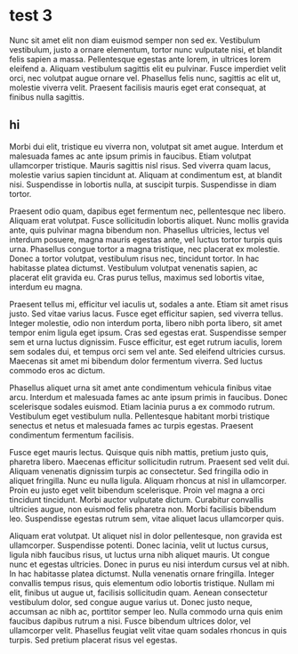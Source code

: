 # test 3

Nunc sit amet elit non diam euismod semper non sed ex. Vestibulum vestibulum, justo a ornare elementum, tortor nunc vulputate nisi, et blandit felis sapien a massa. Pellentesque egestas ante lorem, in ultrices lorem eleifend a. Aliquam vestibulum sagittis elit eu pulvinar. Fusce imperdiet velit orci, nec volutpat augue ornare vel. Phasellus felis nunc, sagittis ac elit ut, molestie viverra velit. Praesent facilisis mauris eget erat consequat, at finibus nulla sagittis.

## hi

Morbi dui elit, tristique eu viverra non, volutpat sit amet augue. Interdum et malesuada fames ac ante ipsum primis in faucibus. Etiam volutpat ullamcorper tristique. Mauris sagittis nisl risus. Sed viverra quam lacus, molestie varius sapien tincidunt at. Aliquam at condimentum est, at blandit nisi. Suspendisse in lobortis nulla, at suscipit turpis. Suspendisse in diam tortor.

Praesent odio quam, dapibus eget fermentum nec, pellentesque nec libero. Aliquam erat volutpat. Fusce sollicitudin lobortis aliquet. Nunc mollis gravida ante, quis pulvinar magna bibendum non. Phasellus ultricies, lectus vel interdum posuere, magna mauris egestas ante, vel luctus tortor turpis quis urna. Phasellus congue tortor a magna tristique, nec placerat ex molestie. Donec a tortor volutpat, vestibulum risus nec, tincidunt tortor. In hac habitasse platea dictumst. Vestibulum volutpat venenatis sapien, ac placerat elit gravida eu. Cras purus tellus, maximus sed lobortis vitae, interdum eu magna.

Praesent tellus mi, efficitur vel iaculis ut, sodales a ante. Etiam sit amet risus justo. Sed vitae varius lacus. Fusce eget efficitur sapien, sed viverra tellus. Integer molestie, odio non interdum porta, libero nibh porta libero, sit amet tempor enim ligula eget ipsum. Cras sed egestas erat. Suspendisse semper sem et urna luctus dignissim. Fusce efficitur, est eget rutrum iaculis, lorem sem sodales dui, et tempus orci sem vel ante. Sed eleifend ultricies cursus. Maecenas sit amet mi bibendum dolor fermentum viverra. Sed luctus commodo eros ac dictum.

Phasellus aliquet urna sit amet ante condimentum vehicula finibus vitae arcu. Interdum et malesuada fames ac ante ipsum primis in faucibus. Donec scelerisque sodales euismod. Etiam lacinia purus a ex commodo rutrum. Vestibulum eget vestibulum nulla. Pellentesque habitant morbi tristique senectus et netus et malesuada fames ac turpis egestas. Praesent condimentum fermentum facilisis.

Fusce eget mauris lectus. Quisque quis nibh mattis, pretium justo quis, pharetra libero. Maecenas efficitur sollicitudin rutrum. Praesent sed velit dui. Aliquam venenatis dignissim turpis ac consectetur. Sed fringilla odio in aliquet fringilla. Nunc eu nulla ligula. Aliquam rhoncus at nisl in ullamcorper. Proin eu justo eget velit bibendum scelerisque. Proin vel magna a orci tincidunt tincidunt. Morbi auctor vulputate dictum. Curabitur convallis ultricies augue, non euismod felis pharetra non. Morbi facilisis bibendum leo. Suspendisse egestas rutrum sem, vitae aliquet lacus ullamcorper quis.

Aliquam erat volutpat. Ut aliquet nisl in dolor pellentesque, non gravida est ullamcorper. Suspendisse potenti. Donec lacinia, velit ut luctus cursus, ligula nibh faucibus risus, ut luctus urna nibh aliquet mauris. Ut congue nunc et egestas ultricies. Donec in purus eu nisi interdum cursus vel at nibh. In hac habitasse platea dictumst. Nulla venenatis ornare fringilla. Integer convallis tempus risus, quis elementum odio lobortis tristique. Nullam mi elit, finibus ut augue ut, facilisis sollicitudin quam. Aenean consectetur vestibulum dolor, sed congue augue varius ut. Donec justo neque, accumsan ac nibh ac, porttitor semper leo. Nulla commodo urna quis enim faucibus dapibus rutrum a nisi. Fusce bibendum ultrices dolor, vel ullamcorper velit. Phasellus feugiat velit vitae quam sodales rhoncus in quis turpis. Sed pretium placerat risus vel egestas.

